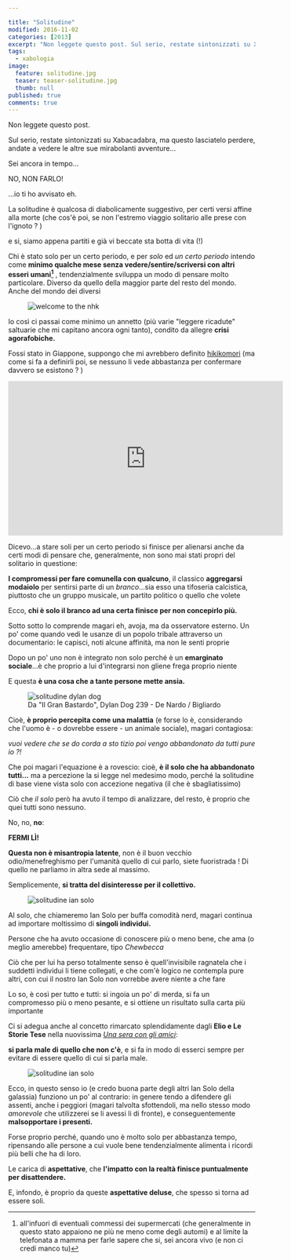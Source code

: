 ```yaml
---

title: "Solitudine"
modified: 2016-11-02
categories: [2013]
excerpt: "Non leggete questo post. Sul serio, restate sintonizzati su Xabacadabra, ma questo lasciatelo perdere, andate a vedere le altre sue mirabolanti avventure..."
tags:
  - xabologia
image: 
  feature: solitudine.jpg
  teaser: teaser-solitudine.jpg
  thumb: null
published: true
comments: true
---
```


Non leggete questo post.

Sul serio, restate sintonizzati su Xabacadabra, ma questo lasciatelo perdere, andate a vedere le altre sue mirabolanti avventure...

Sei ancora in tempo...

NO, NON FARLO!

...io ti ho avvisato eh. 

La solitudine è qualcosa di diabolicamente suggestivo, per certi versi affine alla morte (che cos'è poi, se non l'estremo viaggio solitario alle prese con l'ignoto ? )

e si, siamo appena partiti e già vi beccate sta botta di vita (!)

Chi è stato solo per un certo periodo, e per _solo_ ed _un certo periodo_ intendo come **minimo qualche mese senza vedere/sentire/scriversi con altri esseri umani[^umani]** , tendenzialmente sviluppa un modo di pensare molto particolare. Diverso da quello della maggior parte del resto del mondo. Anche del mondo dei diversi

[^umani]: all'infuori di eventuali commessi dei supermercati (che generalmente in questo stato appaiono ne più ne meno come degli automi) e al limite la telefonata a mamma per farle sapere che si, sei ancora vivo (e non ci credi manco tu)

<figure>
<img src='http://4.bp.blogspot.com/-XMnNajTXSH0/UJs-nvMnxKI/AAAAAAAAAJg/FKPnPI-jp-s/s1600/Sato.jpg' alt='welcome to the nhk'>
</figure>

Io così ci passai come minimo un annetto (più varie "leggere ricadute" saltuarie che mi capitano ancora ogni tanto), condito da allegre **crisi agorafobiche.**

Fossi stato in Giappone, suppongo che mi avrebbero definito [hikikomori](http://it.wikipedia.org/wiki/Hikikomori) (ma come si fa a definirli poi, se nessuno li vede abbastanza per confermare davvero se esistono ? )

<iframe width="560" height="315" src="https://www.youtube.com/embed/1Cw1ng75KP0" frameborder="0" allowfullscreen></iframe>

Dicevo...a stare soli per un certo periodo si finisce per alienarsi anche da certi modi di pensare che, generalmente, non sono mai stati propri del solitario in questione:

**I compromessi per fare comunella con qualcuno**, il classico **aggregarsi modaiolo** per sentirsi parte di un _branco_...sia esso una tifoseria calcistica, piuttosto che un gruppo musicale, un partito politico o quello che volete

Ecco, **chi è solo il branco ad una certa finisce per non concepirlo più.**

Sotto sotto lo comprende magari eh, avoja, ma da osservatore esterno.
Un po' come quando vedi le usanze di un popolo tribale attraverso un documentario: le capisci, noti alcune affinità, ma non le senti proprie

Dopo un po' uno non è integrato non solo perché è un **emarginato sociale**...è che proprio a lui d'integrarsi non gliene frega proprio niente

E questa **è una cosa che a tante persone mette ansia.**

<figure>
<img src='http://1.bp.blogspot.com/-z_AmID851QQ/UahVD0DVheI/AAAAAAAAEAU/pbEXZmKYw20/s1600/dydilgranbastardo.png' alt='solitudine dylan dog'>
<figcaption>Da "Il Gran Bastardo", Dylan Dog 239 - De Nardo / Bigliardo</figcaption>
</figure>

Cioè, **è proprio percepita come una malattia** (e forse lo è, considerando che l'uomo è - o dovrebbe essere - un animale sociale), magari contagiosa:

_vuoi vedere che se do corda a sto tizio poi vengo abbandonato da tutti pure io ?!_

Che poi magari l'equazione è a rovescio: cioè, **è il solo che ha abbandonato tutti...** ma a percezione la si legge nel medesimo modo, perché la solitudine di base viene vista solo con accezione negativa (il che è sbagliatissimo)

Ciò che _il solo_ però ha avuto il tempo di analizzare, del resto, è proprio che quei tutti sono nessuno.

No, no, **no**:

**FERMI LÌ!**

**Questa non è misantropia latente**, non è il buon vecchio odio/menefreghismo per l'umanità quello di cui parlo, siete fuoristrada ! Di quello ne parliamo in altra sede al massimo.

Semplicemente, **si tratta del disinteresse per il collettivo.**

<figure>
<img src='https://upload.wikimedia.org/wikipedia/en/b/be/Han_Solo_depicted_in_promotional_image_for_Star_Wars_(1977).jpg' alt='solitudine ian solo'>
</figure>

Al solo, che chiameremo Ian Solo per buffa comodità nerd, magari continua ad importare moltissimo di **singoli individui.**

Persone che ha avuto occasione di conoscere più o meno bene, che ama (o meglio amerebbe) frequentare, tipo _Chewbecca_

Ciò che per lui ha perso totalmente senso è quell'invisibile ragnatela che i suddetti individui li tiene collegati, e che com'è logico ne contempla pure altri, con cui il nostro Ian Solo non vorrebbe avere niente a che fare

Lo so, è così per tutto e tutti: si ingoia un po' di merda, si fa un compromesso più o meno pesante, e si ottiene un risultato sulla carta più importante

Ci si adegua anche al concetto rimarcato splendidamente dagli **Elio e Le Storie Tese** nella nuovissima [_Una sera con gli amici_](https://open.spotify.com/track/6zWAnNt5SvCND6hWVydl1h):

**si parla male di quello che non c'è**, e si fa in modo di esserci sempre per evitare di essere quello di cui si parla male.

<figure>
<img src='http://i196.photobucket.com/albums/aa81/knedopak/Outta%20this%20world/5a_millenium_falcon.jpg' alt='solitudine ian solo'>
</figure>

Ecco, in questo senso io (e credo buona parte degli altri Ian Solo della galassia) funziono un po' al contrario: in genere tendo a difendere gli assenti, anche i peggiori (magari talvolta sfottendoli, ma nello stesso modo _amorevole_ che utilizzerei se li avessi li di fronte), e conseguentemente **malsopportare i presenti.** 

Forse proprio perché, quando uno è molto solo per abbastanza tempo, ripensando alle persone a cui vuole bene tendenzialmente alimenta i ricordi più belli che ha di loro. 

Le carica di **aspettative**, che **l'impatto con la realtà finisce puntualmente per disattendere.**

E, infondo, è proprio da queste **aspettative deluse**, che spesso si torna ad essere soli.
